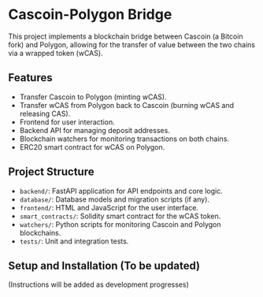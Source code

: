 # Cascoin-Polygon Bridge

This project implements a blockchain bridge between Cascoin (a Bitcoin fork) and Polygon, allowing for the transfer of value between the two chains via a wrapped token (wCAS).

## Features

- Transfer Cascoin to Polygon (minting wCAS).
- Transfer wCAS from Polygon back to Cascoin (burning wCAS and releasing CAS).
- Frontend for user interaction.
- Backend API for managing deposit addresses.
- Blockchain watchers for monitoring transactions on both chains.
- ERC20 smart contract for wCAS on Polygon.

## Project Structure

- `backend/`: FastAPI application for API endpoints and core logic.
- `database/`: Database models and migration scripts (if any).
- `frontend/`: HTML and JavaScript for the user interface.
- `smart_contracts/`: Solidity smart contract for the wCAS token.
- `watchers/`: Python scripts for monitoring Cascoin and Polygon blockchains.
- `tests/`: Unit and integration tests.

## Setup and Installation (To be updated)

(Instructions will be added as development progresses)
